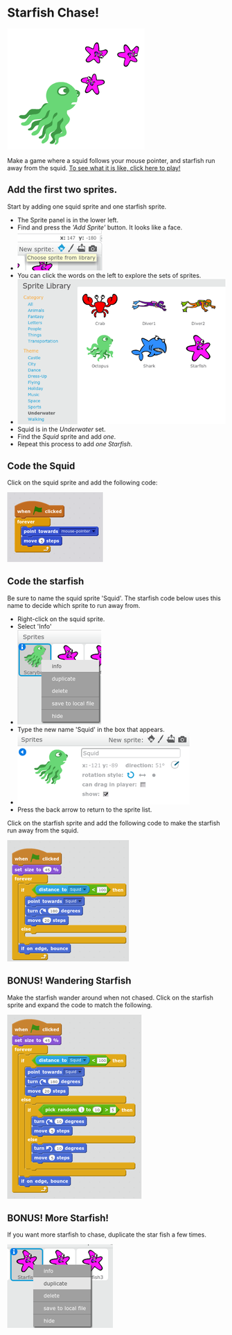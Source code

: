 # Starfish Chase!

![Squid chasing starfish](https://github.com/edthedev/scratch_lessons/blob/master/Screenshot%202017-08-06%20at%208.39.47%20PM.png)

Make a game where a squid follows your mouse pointer, and starfish run away from the squid.
[To see what it is like, click here to play!](https://scratch.mit.edu/projects/170626313/#player)

## Add the first two sprites.

Start by adding one squid sprite and one starfish sprite.

- The Sprite panel is in the lower left.
- Find and press the *'Add Sprite'* button. It looks like a face.
- ![Add sprite button](NewSprite.png)
- You can click the words on the left to explore the sets of sprites. 
- ![Sprite Library](SpriteLibrary.png)
- Squid is in the *Underwater* set.
- Find the *Squid* sprite and add *one*.
- Repeat this process to add *one* *Starfish*.


## Code the Squid

Click on the squid sprite and add the following code:

![Squid source code](https://github.com/edthedev/scratch_lessons/blob/master/SquidCode.png)


## Code the starfish

Be sure to name the squid sprite 'Squid'. The starfish code below uses this name to decide which sprite to run away from. 

- Right-click on the squid sprite.
- Select 'Info'
- ![Sprite info](NameYourSprite.png)
- Type the new name 'Squid' in the box that appears.
- ![Sprite Name](NameYourSprite2.png)
- Press the back arrow to return to the sprite list.


Click on the starfish sprite and add the following code to make the starfish run away from the squid.

![Starfish source code](StarfishCode1.png)

## BONUS! Wandering Starfish

Make the starfish wander around when not chased. 
Click on the starfish sprite and expand the code to match the following.

![Advanced Starfish source code](StarfishCode2.png)

## BONUS! More Starfish!

If you want more starfish to chase, duplicate the star fish a few times.

![How to duplicate Starfish](https://github.com/edthedev/scratch_lessons/blob/master/Screenshot%202017-08-06%20at%208.40.53%20PM.png)		 
 
